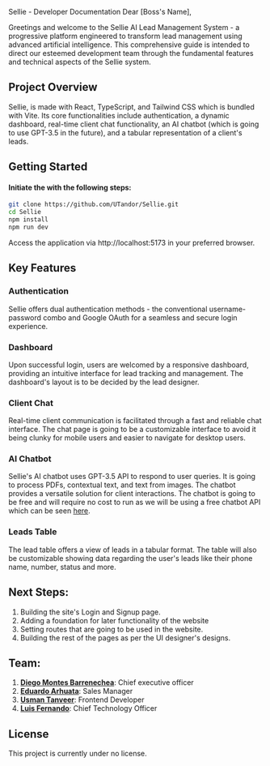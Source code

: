 Sellie - Developer Documentation
Dear [Boss's Name],

Greetings and welcome to the Sellie AI Lead Management System - a progressive platform engineered to transform lead management using advanced artificial intelligence. This comprehensive guide is intended to direct our esteemed development team through the fundamental features and technical aspects of the Sellie system.

## Project Overview
Sellie, is made with React, TypeScript, and Tailwind CSS which is bundled with Vite. Its core functionalities include authentication, a dynamic dashboard, real-time client chat functionality, an AI chatbot (which is going to use GPT-3.5 in the future), and a tabular representation of a client's leads.

## Getting Started

#### Initiate the  with the following steps:

```bash
git clone https://github.com/UTandor/Sellie.git
cd Sellie
npm install
npm run dev
```
Access the application via http://localhost:5173 in your preferred browser.

## Key Features

### Authentication
Sellie offers dual authentication methods - the conventional username-password combo and Google OAuth for a seamless and secure login experience.

### Dashboard
Upon successful login, users are welcomed by a responsive dashboard, providing an intuitive interface for lead tracking and management. The dashboard's layout is to be decided by the lead designer.

### Client Chat
Real-time client communication is facilitated through a fast and reliable chat interface. The chat page is going to be a customizable interface to avoid it being clunky for mobile users and easier to navigate for desktop users.

### AI Chatbot
Sellie's AI chatbot uses GPT-3.5 API to respond to user queries. It is going to process PDFs, contextual text, and text from images. The chatbot provides a versatile solution for client interactions. The chatbot is going to be free and will require no cost to run as we will be using a free chatbot API which can be seen <a href="https://rapidapi.com/acolydebaian8/api/gpts4u/">here</a>.

### Leads Table
The lead table offers a view of leads in a tabular format. The table will also be customizable showing data regarding the user's leads like their phone name, number, status and more.


## Next Steps:
1. Building the site's Login and Signup page.
2. Adding a foundation for later functionality of the website
3. Setting routes that are going to be used in the website.
4. Building the rest of the pages as per the UI designer's designs.

## Team:
1. <strong><a href="https://www.linkedin.com/in/diegomontesbarrenechea/">Diego Montes Barrenechea</a></strong>: Chief executive officer
2. <strong><a href="https://www.linkedin.com/in/edartru/">Eduardo Arhuata</a></strong>: Sales Manager
3. <strong><a href="https://www.linkedin.com/in/usman-tnvr">Usman Tanveer</a></strong>: Frontend Developer
4. <strong><a href="https://www.linkedin.com/in/luis-fernando-miranda-castillo-265b22203/">Luis Fernando</a></strong>: Chief Technology Officer

## License
This project is currently under no license.
